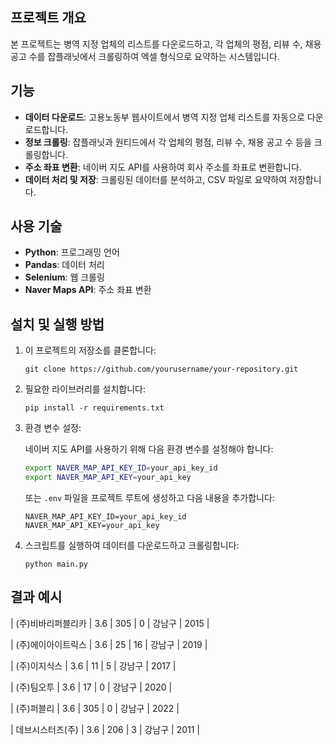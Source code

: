 ## 프로젝트 개요

본 프로젝트는 병역 지정 업체의 리스트를 다운로드하고, 각 업체의 평점, 리뷰 수, 채용 공고 수를 잡플래닛에서 크롤링하여 엑셀 형식으로 요약하는 시스템입니다.

## 기능

- **데이터 다운로드**: 고용노동부 웹사이트에서 병역 지정 업체 리스트를 자동으로 다운로드합니다.
- **정보 크롤링**: 잡플래닛과 원티드에서 각 업체의 평점, 리뷰 수, 채용 공고 수 등을 크롤링합니다.
- **주소 좌표 변환**: 네이버 지도 API를 사용하여 회사 주소를 좌표로 변환합니다.
- **데이터 처리 및 저장**: 크롤링된 데이터를 분석하고, CSV 파일로 요약하여 저장합니다.

## 사용 기술

- **Python**: 프로그래밍 언어
- **Pandas**: 데이터 처리
- **Selenium**: 웹 크롤링
- **Naver Maps API**: 주소 좌표 변환

## 설치 및 실행 방법

1. 이 프로젝트의 저장소를 클론합니다:
        
    `git clone https://github.com/yourusername/your-repository.git`
    
2. 필요한 라이브러리를 설치합니다:

    `pip install -r requirements.txt`

3. 환경 변수 설정:
   
   네이버 지도 API를 사용하기 위해 다음 환경 변수를 설정해야 합니다:
   
   ```bash
   export NAVER_MAP_API_KEY_ID=your_api_key_id
   export NAVER_MAP_API_KEY=your_api_key
   ```
   
   또는 `.env` 파일을 프로젝트 루트에 생성하고 다음 내용을 추가합니다:
   
   ```
   NAVER_MAP_API_KEY_ID=your_api_key_id
   NAVER_MAP_API_KEY=your_api_key
   ```
    
4. 스크립트를 실행하여 데이터를 다운로드하고 크롤링합니다:

    `python main.py`

## 결과 예시
| (주)비바리퍼블리카 | 3.6 | 305 | 0  | 강남구 | 2015 |

| (주)에이아이트릭스 | 3.6 | 25  | 16 | 강남구 | 2019 |

| (주)이지식스    | 3.6 | 11  | 5  | 강남구 | 2017 |

| (주)팀오투     | 3.6 | 17  | 0  | 강남구 | 2020 |

| (주)퍼블리     | 3.6 | 305 | 0  | 강남구 | 2022 |

| 데브시스터즈(주)  | 3.6 | 206 | 3  | 강남구 | 2011 |
